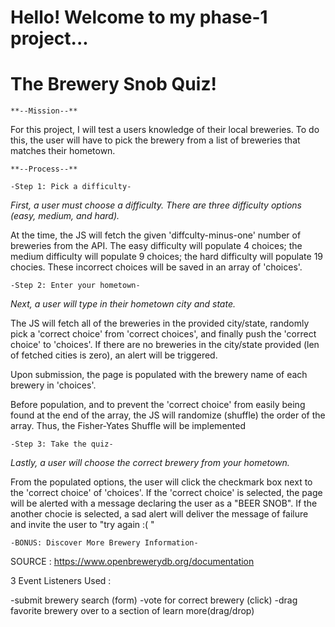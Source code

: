 #     Hello! Welcome to my phase-1 project...
   #  The Brewery Snob Quiz!

    **--Mission--**
For this project, I will test a users knowledge of their local breweries. To do this, the user will have to pick the brewery from a list of breweries that matches their hometown. 

    **--Process--**

    -Step 1: Pick a difficulty-

*First, a user must choose a difficulty. There are three difficulty options (easy, medium, and hard).*

At the time, the JS will fetch the given 'diffculty-minus-one' number of breweries from the API. The easy difficulty will populate 4 choices; the medium difficulty will populate 9 choices; the hard difficulty will populate 19 chocies. These incorrect choices will be saved in an array of 'choices'.


    -Step 2: Enter your hometown-

*Next, a user will type in their hometown city and state.*

The JS will fetch all of the breweries in the provided city/state, randomly pick a 'correct choice' from 'correct choices', and finally push the 'correct choice' to 'choices'. If there are no breweries in the city/state provided (len of fetched cities is zero), an alert will be triggered.

Upon submission, the page is populated with the brewery name of each brewery in 'choices'.

Before population, and to prevent the 'correct choice' from easily being found at the end of the array, the JS will randomize (shuffle) the order of the array. Thus, the Fisher-Yates Shuffle will be implemented


    -Step 3: Take the quiz-

*Lastly, a user will choose the correct brewery from your hometown.*

From the populated options, the user will click the checkmark box next to the 'correct choice' of 'choices'. If the 'correct choice' is selected, the page will be alerted with a message declaring the user as a "BEER SNOB". If the another chocie is selected, a sad alert will deliver the message of failure and invite the user to "try again :( "


    -BONUS: Discover More Brewery Information-





SOURCE :
https://www.openbrewerydb.org/documentation

3 Event Listeners Used :

-submit brewery search (form)
-vote for correct brewery (click)
-drag favorite brewery over to a section of learn more(drag/drop)